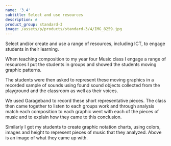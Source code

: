 ```yaml
---
name: '3.4'
subtitle: Select and use resources
description: #
product_group: standard-3
image: /assets/p/products/standard-3/4/IMG_8259.jpg
---
```

Select and/or create and use a range of resources, including ICT, to engage students in their learning.

When teaching composition to my year four Music class I engage a range of resources
I put the students in groups and showed the students moving graphic patterns.

The students were then asked to represent these moving graphics in a recorded sample of sounds using found sound objects collected from the playground and the classroom as well as their voices.  

We used Garageband to record these short representative pieces. The class then came together to listen to each groups work and through analysis match each composition to each  graphic went with each of the pieces of music and to explain how they came to this conclusion.

Similarly I got my students to create graphic notation charts, using colors, images and height to represent pieces of music that they analyzed. Above is an image of what they came up with.
